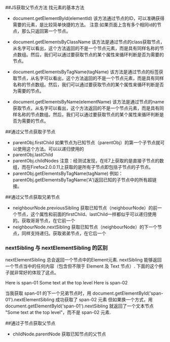 ##JS获取父节点方法
找元素的基本方法
* document.getElementById(elementId)
该方法通过节点的ID，可以准确获得需要的元素，是比较简单快捷的方法。
注意:如果页面上含有多个相同id的节点，那么只返回第一个节点。

* document.getElementsByClassName
该方法是通过节点的class获取节点，从名字可以看出，这个方法返回的不是一个节点元素，而是具有同样名称的节点数组。然后，我们可以通过要获取节点的某个属性来循环判断是否为需要的节点。

* document.getElementsByTagName(tagName)
该方法是通过节点的标签获取节点，从名字可以看出，这个方法返回的不是一个节点元素，而是具有同样名称的节点数组。然后，我们可以通过要获取节点的某个属性来循环判断是否为需要的节点。

* document.getElementsByName(elementName)
该方法是通过节点的name获取节点，从名字可以看出，这个方法返回的不是一个节点元素，而是具有同样名称的节点数组。然后，我们可以通过要获取节点的某个属性来循环判断是否为需要的节点。

##通过父节点获取子节点

* parentObj.firstChild
如果节点为已知节点（parentObj）的第一个子节点就可以使用这个方法。可以以递归使用的
* parentObj.lastChild
* parentObj.childNodes
注意：经测试发现，在IE7上获取的是直接子节点的数组，而在Firefox2.0.0.11上获取的是所有子节点即包括子节点的子节点。
* parentObj.getElementsByTagName(tagName)
例如：parentObj.getElementsByTagName('A')返回已知的子节点中的所有超链接。

##通过父节点获取兄弟节点

* neighbourNode.previousSibling 
获取已知节点（neighbourNode）的前一个节点，这个属性和前面的firstChild、lastChild一样都似乎可以递归使用的。获取哥哥节点，在它前一个
* neighbourNode.nextSibling
获取已知节点（neighbourNode）的下一个节点，同样支持递归。获取弟弟节点，在它后一个
### nextSibling 与 nextElementSibling 的区别
nextElementSibling 总会返回一个节点中的Element元素. nextSibling 能够返回一个节点当中的任何内容（包含但不限于 Element 及 Text 节点）. 下面的这个例子就非常好的体现了这点。

<p><span id="span-01">Here is span-01</span>
Some text at the top level
<span id="span-02">Here is span-02</span></p>

当我获取 span-01 的下一个兄弟节点时，用 document.getElementById('span-01').nextElementSibling 成功获取了 span-02 元素
但如果换一个方式，用 document.getElementById('span-01').nextSibling 就返回了一个文本节点 "Some text at the top level"，而不是 span-02 元素.

##通过子节点获取父节点

* childNode.parentNode
获取已知节点的父节点
